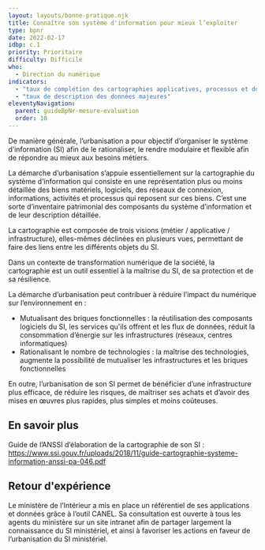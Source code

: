 ```yaml
---
layout: layouts/bonne-pratique.njk
title: Connaître son système d'information pour mieux l’exploiter
type: bpnr
date: 2022-02-17
idbp: c.1
priority: Prioritaire
difficulty: Difficile
who:
  - Direction du numérique
indicators:
  - "taux de complétion des cartographies applicatives, processus et données"
  - "taux de description des données majeures"
eleventyNavigation:
  parent: guideBpNr-mesure-evaluation
  order: 10
---
```


De manière générale, l’urbanisation a pour objectif d’organiser le système d’information (SI) afin de le rationaliser, le rendre modulaire et flexible afin de répondre au mieux aux besoins métiers.

La démarche d’urbanisation s’appuie essentiellement sur la cartographie du système d’information qui consiste en une représentation plus ou moins détaillée des biens matériels, logiciels, des réseaux de connexion, informations, activités et processus qui reposent sur ces biens. C’est une sorte d’inventaire patrimonial des composants du système d’information et de leur description détaillée.

La cartographie est composée de trois visions (métier / applicative / infrastructure), elles-mêmes déclinées en plusieurs vues, permettant de faire des liens entre les différents objets du SI.

Dans un contexte de transformation numérique de la société, la cartographie est un outil essentiel à la maîtrise du SI, de sa protection et de sa résilience. 

La démarche d’urbanisation peut contribuer à réduire l’impact du numérique sur l’environnement en :
* Mutualisant des briques fonctionnelles : la réutilisation des composants logiciels du SI, les services qu’ils offrent et les flux de données, réduit la consommation d’énergie sur les infrastructures (réseaux, centres informatiques)
* Rationalisant le nombre de technologies : la maîtrise des technologies, augmente la possibilité de mutualiser les infrastructures et les briques fonctionnelles

En outre, l’urbanisation de son SI permet de bénéficier d’une infrastructure plus efficace, de réduire les risques, de maîtriser ses achats et d’avoir des mises en œuvres plus rapides, plus simples et moins coûteuses.

## En savoir plus

Guide de l’ANSSI d’élaboration de la cartographie de son SI : <https://www.ssi.gouv.fr/uploads/2018/11/guide-cartographie-systeme-information-anssi-pa-046.pdf>

## Retour d'expérience

Le ministère de l’Intérieur a mis en place un référentiel de ses applications et données grâce à l’outil CANEL. Sa consultation est ouverte à tous les agents du ministère sur un site intranet afin de partager largement la connaissance du SI ministériel, et ainsi à favoriser les actions en faveur de l’urbanisation du SI ministériel.



